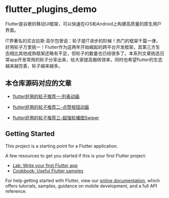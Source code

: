 # flutter_plugins_demo

Flutter是谷歌的移动UI框架，可以快速在iOS和Android上构建高质量的原生用户界面。

IT界著名的尼古拉斯·高尔包曾说：轮子是IT进步的阶梯！热门的框架千篇一律，好用轮子万里挑一！Flutter作为这两年开始崛起的跨平台开发框架，其第三方生态相比其他成熟框架还略有不足，但轮子的数量也已经很多了。本系列文章挑选日常app开发常用的轮子分享出来，给大家提高搬砖效率，同时也希望flutter的生态越来越完善，轮子越来越多。

## 本仓库源码对应的文章
- [flutter好用的轮子推荐一:列表动画](http://crazybaozi.gitee.io/xiaobaoz_blog/2019/10/26/flutter%E5%A5%BD%E7%94%A8%E7%9A%84%E8%BD%AE%E5%AD%90%E6%8E%A8%E8%8D%90%E4%B8%80-%E5%88%97%E8%A1%A8%E5%8A%A8%E7%94%BB/)

- [flutter好用的轮子推荐二-点赞按钮动画](http://crazybaozi.gitee.io/xiaobaoz_blog/2019/10/27/flutter%E5%A5%BD%E7%94%A8%E7%9A%84%E8%BD%AE%E5%AD%90%E6%8E%A8%E8%8D%90%E4%BA%8C-%E7%82%B9%E8%B5%9E%E6%8C%89%E9%92%AE%E5%8A%A8%E7%94%BB/)

- [flutter好用的轮子推荐三-超强轮播图Swiper](http://crazybaozi.gitee.io/xiaobaoz_blog/2019/10/28/flutter%E5%A5%BD%E7%94%A8%E7%9A%84%E8%BD%AE%E5%AD%90%E6%8E%A8%E8%8D%90%E4%B8%89-%E8%B6%85%E5%BC%BA%E8%BD%AE%E6%92%AD%E5%9B%BESwiper/)

## Getting Started

This project is a starting point for a Flutter application.

A few resources to get you started if this is your first Flutter project:

- [Lab: Write your first Flutter app](https://flutter.dev/docs/get-started/codelab)
- [Cookbook: Useful Flutter samples](https://flutter.dev/docs/cookbook)

For help getting started with Flutter, view our
[online documentation](https://flutter.dev/docs), which offers tutorials,
samples, guidance on mobile development, and a full API reference.
